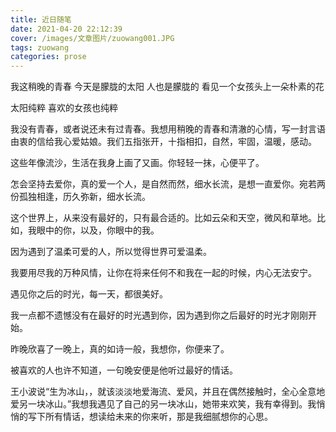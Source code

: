 ```yaml
---
title: 近日随笔
date: 2021-04-20 22:12:39
cover: /images/文章图片/zuowang001.JPG
tags: zuowang
categories: prose
---
```

我这稍晚的青春
今天是朦胧的太阳
人也是朦胧的
看见一个女孩头上一朵朴素的花


太阳纯粹
喜欢的女孩也纯粹


我没有青春，或者说还未有过青春。我想用稍晚的青春和清澈的心情，写一封言语由衷的信给我心爱姑娘。我们五指张开，十指相扣，自然，牢固，温暖，感动。


这些年像流沙，生活在我身上画了又画。你轻轻一抹，心便平了。


怎会坚持去爱你，真的爱一个人，是自然而然，细水长流，是想一直爱你。宛若两份孤独相逢，历久弥新，细水长流。


这个世界上，从来没有最好的，只有最合适的。比如云朵和天空，微风和草地。比如，我眼中的你，以及，你眼中的我。


因为遇到了温柔可爱的人，所以觉得世界可爱温柔。


我要用尽我的万种风情，让你在将来任何不和我在一起的时候，内心无法安宁。


遇见你之后的时光，每一天，都很美好。


我一点都不遗憾没有在最好的时光遇到你，因为遇到你之后最好的时光才刚刚开始。


昨晚欣喜了一晚上，真的如诗一般，我想你，你便来了。


被喜欢的人也许不知道，一句晚安便是他听过最好的情话。


王小波说“生为冰山，，就该淡淡地爱海流、爱风，并且在偶然接触时，全心全意地爱另一块冰山。”我想我遇见了自己的另一块冰山，她带来欢笑，我有幸得到。我悄悄的写下所有情话，想读给未来的你来听，那是我细腻想你的心思。

